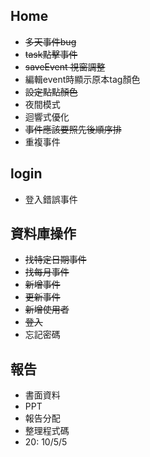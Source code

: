 ## Home
- ~~多天事件bug~~
- ~~task點擊事件~~
- ~~saveEvent 視窗調整~~
- 編輯event時顯示原本tag顏色
- ~~設定點點顏色~~
- 夜間模式
- 迴響式優化
- ~~事件應該要照先後順序排~~
- 重複事件

## login
- 登入錯誤事件

## 資料庫操作
- ~~找特定日期事件~~
- ~~找每月事件~~
- ~~新增事件~~
- ~~更新事件~~
- ~~新增使用者~~
- ~~登入~~
- 忘記密碼

## 報告
- 書面資料
- PPT
- 報告分配
- 整理程式碼
- 20: 10/5/5
